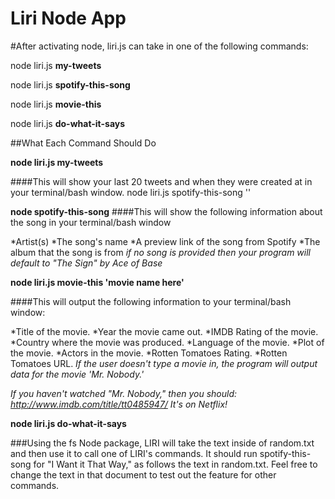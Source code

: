 # Liri Node App

#After activating node, liri.js can take in one of the following commands:

node liri.js **my-tweets**

node liri.js **spotify-this-song**

node liri.js **movie-this**

node liri.js **do-what-it-says**




##What Each Command Should Do

**node liri.js my-tweets**

####This will show your last 20 tweets and when they were created at in your terminal/bash window.
node liri.js spotify-this-song '<song name here>'


**node spotify-this-song**
####This will show the following information about the song in your terminal/bash window

*Artist(s)
*The song's name
*A preview link of the song from Spotify
*The album that the song is from
*if no song is provided then your program will default to "The Sign" by Ace of Base*

**node liri.js movie-this 'movie name here'**

####This will output the following information to your terminal/bash window:

*Title of the movie.
*Year the movie came out.
*IMDB Rating of the movie.
*Country where the movie was produced.
*Language of the movie.
*Plot of the movie.
*Actors in the movie.
*Rotten Tomatoes Rating.
*Rotten Tomatoes URL.
*If the user doesn't type a movie in, the program will output data for the movie 'Mr. Nobody.'*

*If you haven't watched "Mr. Nobody," then you should: http://www.imdb.com/title/tt0485947/
It's on Netflix!*

**node liri.js do-what-it-says**

###Using the fs Node package, LIRI will take the text inside of random.txt and then use it to call one of LIRI's commands.
It should run spotify-this-song for "I Want it That Way," as follows the text in random.txt.
Feel free to change the text in that document to test out the feature for other commands.
